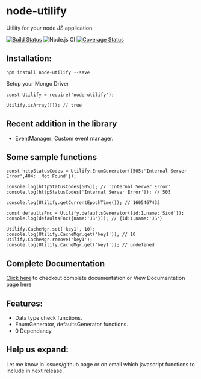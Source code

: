 # node-utilify
Utility for your node JS application.

[![Build Status](https://travis-ci.com/siddhesh321995/node-utilify.svg?branch=main)](https://travis-ci.com/siddhesh321995/node-utilify)
![Node.js CI](https://github.com/siddhesh321995/node-utilify/workflows/Node.js%20CI/badge.svg)
[![Coverage Status](https://coveralls.io/repos/github/siddhesh321995/node-utilify/badge.svg?branch=main)](https://coveralls.io/github/siddhesh321995/node-utilify?branch=main)

## Installation:

```
npm install node-utilify --save
```


Setup your Mongo Driver
```
const Utilify = require('node-utilify');

Utilify.isArray([]); // true
```

## Recent addition in the library
- EventManager: Custom event manager.

## Some sample functions
```
const httpStatusCodes = Utilify.EnumGenerator({505:'Internal Server Error',404: 'Not Found'});

console.log(httpStatusCodes[505]); // 'Internal Server Error'
console.log(httpStatusCodes['Internal Server Error']); // 505
```
```
console.log(Utilify.getCurrentEpochTime()); // 1605467433
```
```
const defaultsFnc = Utilify.defaultsGenerator({id:1,name:'Sidd'});
console.log(defaultsFnc({name:'JS'})); // {id:1,name:'JS'}
```
```
Utilify.CacheMgr.set('key1', 10);
console.log(Utilify.CacheMgr.get('key1')); // 10
Utilify.CacheMgr.remove('key1');
console.log(Utilify.CacheMgr.get('key1')); // undefined
```

## Complete Documentation
[Click here](DOCUMENTATION.md) to checkout complete documentation or View Documentation page [here](https://siddhesh321995.github.io/node-utilify/)

## Features:
- Data type check functions.
- EnumGenerator, defaultsGenerator functions.
- 0 Dependancy.

## Help us expand:
Let me know in issues/github page or on email which javascript functions to include in next release.
